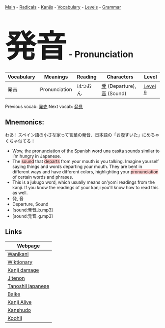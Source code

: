<style> bigfont {font-size: 100px}</style>
[Main](../README.md) -
[Radicals](../radicals.md) -
[Kanjis](../kanjis.md) -
[Vocabulary](../vocabulary.md) -
[Levels](../levels.md) -
[Grammar](../grammar.md)
# <bigfont> 発音</bigfont> - Pronunciation 

| Vocabulary | Meanings | Reading | Characters | Level |
| --- | --- | --- | --- | --- |
| 発音 | Pronunciation | はつおん |  [発](../kanjis/発.md) (Departure), [音](../kanjis/音.md) (Sound) | [Level 9](../levels/wk_level9.md) |

Previous vocab: [発売](発売.md) Next vocab: [発見](発見.md) 

## Mnemonics:
わあ！スペイン語の小さな家って言葉の発音、日本語の「お腹すいた」にめちゃくちゃ似てる！
* Wow, the pronunciation of the Spanish word una casita sounds similar to I’m hungry in Japanese.
* The <span style="background-color:#ffcccb"> sound</span> that <span style="background-color:#ffcccb"> departs</span> from your mouth is you talking. Imagine yourself saying things and words departing your mouth. They are bent in different ways and have different colors, highlighting your <span style="background-color:#ffcccb"> pronunciation</span> of certain words and phrases.
* This is a jukugo word, which usually means on'yomi readings from the kanji. If you know the readings of your kanji you'll know how to read this as well.
* 発, 音
* Departure, Sound
* [sound:発音_b.mp3]
* [sound:発音_g.mp3]


## Links 

| Webpage |
| --- |
| [Wanikani          ](https://www.wanikani.com/kanji/発音) |
| [Wiktionary        ](https://en.wiktionary.org/wiki/発音) |
| [Kanji damage      ](http://www.kanjidamage.com/kanji/search?utf8=✓&q=発音) |
| [Jitenon           ](https://jitenon.com/kanji/発音) |
| [Tanoshii japanese ](https://www.tanoshiijapanese.com/dictionary/kanji.cfm?k=発音) |
| [Baike             ](https://baike.baidu.com/item/発音) |
| [Kanji Alive       ](https://app.kanjialive.com/発音) |
| [Kanshudo          ](https://www.kanshudo.com/searchmn?q=発音) |
| [Koohii            ](https://kanji.koohii.com/study/kanji/発音) |
